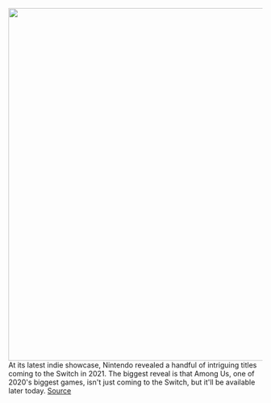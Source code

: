 <img src='https://cdn.vox-cdn.com/thumbor/q6scOie3kB97FdellUNMIxYtOQw=/0x0:1920x1080/1200x800/filters:focal(807x387:1113x693)/cdn.vox-cdn.com/uploads/chorus_image/image/68516876/50343276481_8cbf4a7507_k.0.jpg' width='700px' /><br/>
At its latest indie showcase, Nintendo revealed a handful of intriguing titles coming to the Switch in 2021. The biggest reveal is that Among Us, one of 2020's biggest games, isn't just coming to the Switch, but it'll be available later today.
<a href='https://www.theverge.com/2020/12/15/22176420/nintendo-switch-indie-showcase-spelunky-grindstone-super-meat-boy-forever'> Source <a/>